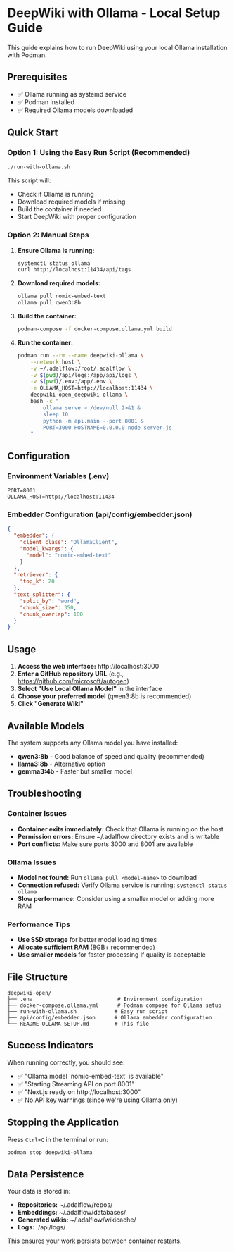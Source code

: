 # DeepWiki with Ollama - Local Setup Guide

This guide explains how to run DeepWiki using your local Ollama installation with Podman.

## Prerequisites

- ✅ Ollama running as systemd service
- ✅ Podman installed
- ✅ Required Ollama models downloaded

## Quick Start

### Option 1: Using the Easy Run Script (Recommended)

```bash
./run-with-ollama.sh
```

This script will:
- Check if Ollama is running
- Download required models if missing
- Build the container if needed
- Start DeepWiki with proper configuration

### Option 2: Manual Steps

1. **Ensure Ollama is running:**
   ```bash
   systemctl status ollama
   curl http://localhost:11434/api/tags
   ```

2. **Download required models:**
   ```bash
   ollama pull nomic-embed-text
   ollama pull qwen3:8b
   ```

3. **Build the container:**
   ```bash
   podman-compose -f docker-compose.ollama.yml build
   ```

4. **Run the container:**
   ```bash
   podman run --rm --name deepwiki-ollama \
       --network host \
       -v ~/.adalflow:/root/.adalflow \
       -v $(pwd)/api/logs:/app/api/logs \
       -v $(pwd)/.env:/app/.env \
       -e OLLAMA_HOST=http://localhost:11434 \
       deepwiki-open_deepwiki-ollama \
       bash -c "
           ollama serve > /dev/null 2>&1 &
           sleep 10
           python -m api.main --port 8001 &
           PORT=3000 HOSTNAME=0.0.0.0 node server.js
       "
   ```

## Configuration

### Environment Variables (.env)
```
PORT=8001
OLLAMA_HOST=http://localhost:11434
```

### Embedder Configuration (api/config/embedder.json)
```json
{
  "embedder": {
    "client_class": "OllamaClient",
    "model_kwargs": {
      "model": "nomic-embed-text"
    }
  },
  "retriever": {
    "top_k": 20
  },
  "text_splitter": {
    "split_by": "word",
    "chunk_size": 350,
    "chunk_overlap": 100
  }
}
```

## Usage

1. **Access the web interface:** http://localhost:3000
2. **Enter a GitHub repository URL** (e.g., https://github.com/microsoft/autogen)
3. **Select "Use Local Ollama Model"** in the interface
4. **Choose your preferred model** (qwen3:8b is recommended)
5. **Click "Generate Wiki"**

## Available Models

The system supports any Ollama model you have installed:
- **qwen3:8b** - Good balance of speed and quality (recommended)
- **llama3:8b** - Alternative option
- **gemma3:4b** - Faster but smaller model

## Troubleshooting

### Container Issues
- **Container exits immediately:** Check that Ollama is running on the host
- **Permission errors:** Ensure ~/.adalflow directory exists and is writable
- **Port conflicts:** Make sure ports 3000 and 8001 are available

### Ollama Issues
- **Model not found:** Run `ollama pull <model-name>` to download
- **Connection refused:** Verify Ollama service is running: `systemctl status ollama`
- **Slow performance:** Consider using a smaller model or adding more RAM

### Performance Tips
- **Use SSD storage** for better model loading times
- **Allocate sufficient RAM** (8GB+ recommended)
- **Use smaller models** for faster processing if quality is acceptable

## File Structure

```
deepwiki-open/
├── .env                           # Environment configuration
├── docker-compose.ollama.yml      # Podman compose for Ollama setup
├── run-with-ollama.sh            # Easy run script
├── api/config/embedder.json      # Ollama embedder configuration
└── README-OLLAMA-SETUP.md        # This file
```

## Success Indicators

When running correctly, you should see:
- ✅ "Ollama model 'nomic-embed-text' is available"
- ✅ "Starting Streaming API on port 8001"
- ✅ "Next.js ready on http://localhost:3000"
- ✅ No API key warnings (since we're using Ollama only)

## Stopping the Application

Press `Ctrl+C` in the terminal or run:
```bash
podman stop deepwiki-ollama
```

## Data Persistence

Your data is stored in:
- **Repositories:** ~/.adalflow/repos/
- **Embeddings:** ~/.adalflow/databases/
- **Generated wikis:** ~/.adalflow/wikicache/
- **Logs:** ./api/logs/

This ensures your work persists between container restarts.
